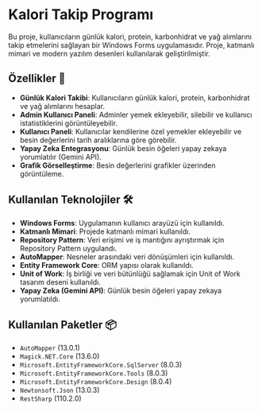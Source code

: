 # Kalori Takip Programı

Bu proje, kullanıcıların günlük kalori, protein, karbonhidrat ve yağ alımlarını takip etmelerini sağlayan bir Windows Forms uygulamasıdır. Proje, katmanlı mimari ve modern yazılım desenleri kullanılarak geliştirilmiştir.

## Özellikler 🌟

- **Günlük Kalori Takibi**: Kullanıcıların günlük kalori, protein, karbonhidrat ve yağ alımlarını hesaplar.
- **Admin Kullanıcı Paneli**: Adminler yemek ekleyebilir, silebilir ve kullanıcı istatistiklerini görüntüleyebilir.
- **Kullanıcı Paneli**: Kullanıcılar kendilerine özel yemekler ekleyebilir ve besin değerlerini tarih aralıklarına göre görebilir.
- **Yapay Zeka Entegrasyonu**: Günlük besin öğeleri yapay zekaya yorumlatılır (Gemini API).
- **Grafik Görselleştirme**: Besin değerlerini grafikler üzerinden görüntüleme.

## Kullanılan Teknolojiler 🛠️

- **Windows Forms**: Uygulamanın kullanıcı arayüzü için kullanıldı.
- **Katmanlı Mimari**: Projede katmanlı mimari kullanıldı.
- **Repository Pattern**: Veri erişimi ve iş mantığını ayrıştırmak için Repository Pattern uygulandı.
- **AutoMapper**: Nesneler arasındaki veri dönüşümleri için kullanıldı.
- **Entity Framework Core**: ORM yapısı olarak kullanıldı.
- **Unit of Work**: İş birliği ve veri bütünlüğü sağlamak için Unit of Work tasarım deseni kullanıldı.
- **Yapay Zeka (Gemini API)**: Günlük besin öğeleri yapay zekaya yorumlatıldı.

## Kullanılan Paketler 📦

- `AutoMapper` (13.0.1)
- `Magick.NET.Core` (13.6.0)
- `Microsoft.EntityFrameworkCore.SqlServer` (8.0.3)
- `Microsoft.EntityFrameworkCore.Tools` (8.0.3)
- `Microsoft.EntityFrameworkCore.Design` (8.0.4)
- `Newtonsoft.Json` (13.0.3)
- `RestSharp` (110.2.0)
